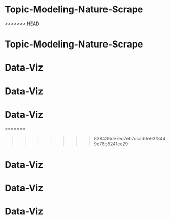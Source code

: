 # Topic-Modeling-Nature-Scrape
<<<<<<< HEAD
# Topic-Modeling-Nature-Scrape
# Data-Viz
# Data-Viz
# Data-Viz
=======
>>>>>>> 838436de7ed7eb7dcad0e63f8449e76b5241ee29
# Data-Viz
# Data-Viz
# Data-Viz
